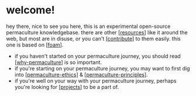 # welcome!

hey there, nice to see you here, this is an experimental open-source permaculture knowledgebase. there are other [[resources]] like it around the web, but most are in disuse, or you can't [[contribute]] to them easily. this one is based on [[foam]].

- if you haven't started on your permaculture journey, you should read [[why-permaculture]] is so important.
- if you're starting on your permaculture journey, you may want to first dig into [[permaculture-ethics]] & [[permaculture-principles]].
- if you're well on your way with your permaculture journey, perhaps you're looking for [[projects]] to be a part of.

[//begin]: # "Autogenerated link references for markdown compatibility"
[resources]: resources "resources"
[contribute]: contribute "contribute"
[foam]: foam "foam"
[permaculture-ethics]: permaculture-ethics "permaculture ethics"
[permaculture-principles]: permaculture-principles "permaculture principles"
[why-permaculture]: why-permaculture "why permaculture?"
[projects]: projects "projects"
[//end]: # "Autogenerated link references"
